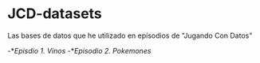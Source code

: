 # JCD-datasets
Las bases de datos que he utilizado en epísodios de "Jugando Con Datos"

  -**Episdio 1. Vinos*
  -**Episodio 2. Pokemones*
